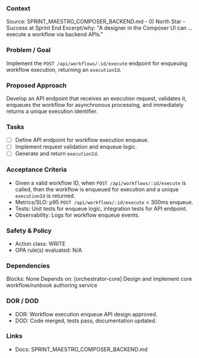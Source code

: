 ### Context

Source: SPRINT_MAESTRO_COMPOSER_BACKEND.md - 0) North Star - Success at Sprint End
Excerpt/why: "A designer in the Composer UI can ... execute a workflow via backend APIs."

### Problem / Goal

Implement the `POST /api/workflows/:id/execute` endpoint for enqueuing workflow execution, returning an `executionId`.

### Proposed Approach

Develop an API endpoint that receives an execution request, validates it, enqueues the workflow for asynchronous processing, and immediately returns a unique execution identifier.

### Tasks

- [ ] Define API endpoint for workflow execution enqueue.
- [ ] Implement request validation and enqueue logic.
- [ ] Generate and return `executionId`.

### Acceptance Criteria

- Given a valid workflow ID, when `POST /api/workflows/:id/execute` is called, then the workflow is enqueued for execution and a unique `executionId` is returned.
- Metrics/SLO: p95 `POST /api/workflows/:id/execute` < 300ms enqueue.
- Tests: Unit tests for enqueue logic, integration tests for API endpoint.
- Observability: Logs for workflow enqueue events.

### Safety & Policy

- Action class: WRITE
- OPA rule(s) evaluated: N/A

### Dependencies

Blocks: None
Depends on: [orchestrator-core] Design and implement core workflow/runbook authoring service

### DOR / DOD

- DOR: Workflow execution enqueue API design approved.
- DOD: Code merged, tests pass, documentation updated.

### Links

- Docs: SPRINT_MAESTRO_COMPOSER_BACKEND.md
